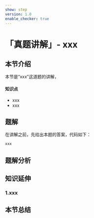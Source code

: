 ```yaml
---
show: step
version: 1.0
enable_checker: true
---
```


# 「真题讲解」- xxx

## 本节介绍

本节是“xxx”这道题的讲解，

#### 知识点

- xxx
- xxx

## 题解

在讲解之前，先给出本题的答案，代码如下：

```js
xxx
```

## 题解分析

## 知识延伸

### 1.xxx

## 本节总结

